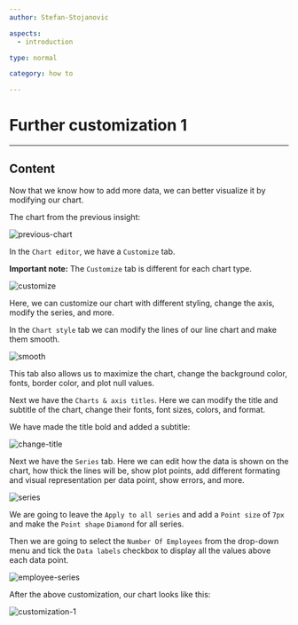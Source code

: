 ```yaml
---
author: Stefan-Stojanovic

aspects:
  - introduction

type: normal

category: how to

---
```


# Further customization 1

---
## Content

Now that we know how to add more data, we can better visualize it by modifying our chart.

The chart from the previous insight:

![previous-chart](https://img.enkipro.com/a8f69242523d86c29148a4c3544b41eb.png)

In the `Chart editor`, we have a `Customize` tab.

**Important note:** The `Customize` tab is different for each chart type.

![customize](https://img.enkipro.com/01638b7e174af98dffa0959033fa9590.png)

Here, we can customize our chart with different styling, change the axis, modify the series, and more.

In the `Chart style` tab we can modify the lines of our line chart and make them smooth.

![smooth](https://img.enkipro.com/ad72c00958bc80dbd6ad5b24958bbeaf.gif)

This tab also allows us to maximize the chart, change the background color, fonts, border color, and plot null values.

Next we have the `Charts & axis titles`. Here we can modify the title and subtitle of the chart, change their fonts, font sizes, colors, and format.

We have made the title bold and added a subtitle:

![change-title](https://img.enkipro.com/a6e2ab6b7cff75d3dca79abb4e3467dd.png)

Next we have the `Series` tab. Here we can edit how the data is shown on the chart, how thick the lines will be, show plot points, add different formating and visual representation per data point, show errors, and more.

![series](https://img.enkipro.com/090c3c6dcb063477a22f83f19e398bce.png)

We are going to leave the `Apply to all series` and add a `Point size` of `7px` and make the `Point shape` `Diamond` for all series.

Then we are going to select the `Number Of Employees` from the drop-down menu and tick the `Data labels` checkbox to display all the values above each data point.

![employee-series](https://img.enkipro.com/7c6942376b95f70dd8a89b0a69657598.png)

After the above customization, our chart looks like this:

![customization-1](https://img.enkipro.com/227c843860c60bb62288a9546c1d067b.png)
